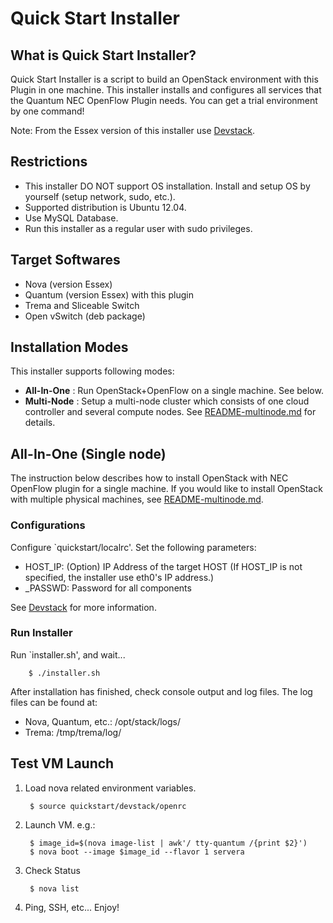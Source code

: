 Quick Start Installer
=====================


What is Quick Start Installer?
------------------------------

Quick Start Installer is a script to build an OpenStack environment with
this Plugin in one machine.  This installer installs and configures all
services that the Quantum NEC OpenFlow Plugin needs.
You can get a trial environment by one command!

Note: From the Essex version of this installer use [Devstack][devstack].


Restrictions
------------

* This installer DO NOT support OS installation.
  Install and setup OS by yourself (setup network, sudo, etc.).
* Supported distribution is Ubuntu 12.04.
* Use MySQL Database.
* Run this installer as a regular user with sudo privileges.


Target Softwares
----------------

* Nova (version Essex)
* Quantum (version Essex) with this plugin
* Trema and Sliceable Switch
* Open vSwitch (deb package)


Installation Modes
------------------

This installer supports following modes:

* **All-In-One** : Run OpenStack+OpenFlow on a single machine. See below.
* **Multi-Node** : Setup a multi-node cluster which consists of
  one cloud controller and several compute nodes.
  See [README-multinode.md][quickstart-multi] for details.

All-In-One (Single node)
------------------------

The instruction below describes how to install OpenStack with NEC OpenFlow plugin
for a single machine. If you would like to install OpenStack with multiple physical
machines, see [README-multinode.md][quickstart-multi].


### Configurations

Configure `quickstart/localrc'.  Set the following parameters:

* HOST_IP: (Option) IP Address of the target HOST
  (If HOST_IP is not specified, the installer use eth0's IP address.)
* _PASSWD: Password for all components

See [Devstack][devstack] for more information.


### Run Installer

Run `installer.sh', and wait...

        $ ./installer.sh

After installation has finished, check console output and log files.
The log files can be found at:

* Nova, Quantum, etc.: /opt/stack/logs/
* Trema:   /tmp/trema/log/


Test VM Launch
--------------

1. Load nova related environment variables.

        $ source quickstart/devstack/openrc

2. Launch VM.
   e.g.:

        $ image_id=$(nova image-list | awk'/ tty-quantum /{print $2}')
        $ nova boot --image $image_id --flavor 1 servera

3. Check Status

        $ nova list

4. Ping, SSH, etc...  Enjoy!

[devstack]: http://devstack.org/
[quickstart-single]: https://github.com/nec-openstack/quantum-openflow-plugin/blob/master/quickstart/README.md
[quickstart-multi]: https://github.com/nec-openstack/quantum-openflow-plugin/blob/master/quickstart/README-multinode.md

